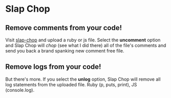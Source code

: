 # Slap Chop

## Remove comments from your code!
Visit [slap-chop](https://slap-chop.herokuapp.com) and upload a ruby or js file. Select the **uncomment** option and Slap Chop will *chop* (see what I did there) all of the file's comments and send you back a brand spanking new comment free file.

## Remove logs from your code!
But there's more. If you select the **unlog** option, Slap Chop will remove all log statements from the uploaded file. Ruby (p, puts, print), JS (console.log).
